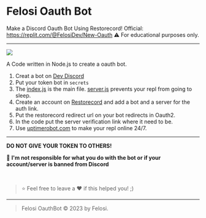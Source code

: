 # Felosi Oauth Bot
Make a Discord Oauth Bot Using Restorecord!
Official: https://replit.com/@FelosiDev/New-Oauth
⚠️ For educational purposes only.

----

![](https://cdn.discordapp.com/attachments/1117800455909691515/1119105039491932171/standard.gif)

A Code written in Node.js to create a oauth bot.

1. Creat a bot on [Dev Discord](https://discord.com/developers/applications)
2. Put your token bot in `secrets`
3. The [index.js](https://replit.com/@FelosiDev/New-Oauth#index.js) is the main file. [server.js](https://replit.com/@FelosiDev/New-Oauth#server.js) prevents your repl from going to sleep. 
4. Create an account on [Restorecord](https://restorecord.com/) and add a bot and a server for the auth link.
5. Put the restorecord redirect url on your bot redirects in Oauth2.
6. In the code put the server verification link where it need to be.
6. Use [uptimerobot.com](https://uptimerobot.com) to make your repl online 24/7.

----

**DO NOT GIVE YOUR TOKEN TO OTHERS!**

🔰 **I'm not responsible for what you do with the bot or if your account/server is banned from Discord**


</br>

> ⭐ Feel free to leave a ❤️ if this helped you! ;)

----

> Felosi OauthBot © 2023 by Felosi.

